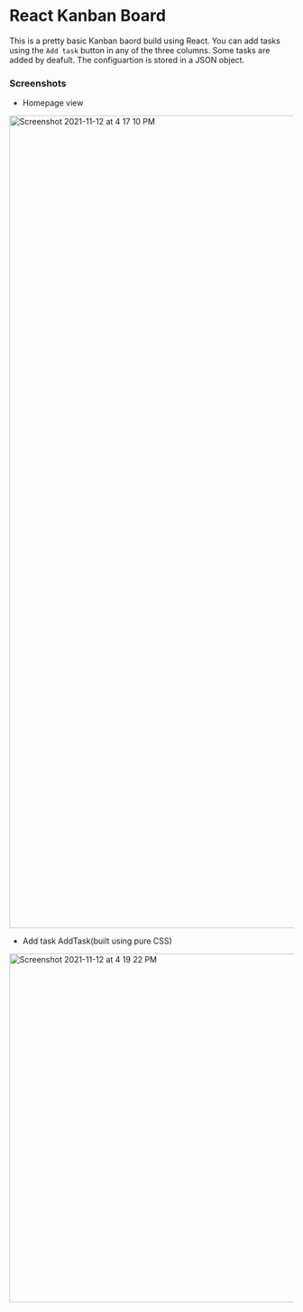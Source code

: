 # React Kanban Board

This is a pretty basic Kanban baord build using React.
You can add tasks using the `Add task` button in any of the three columns.
Some tasks are added by deafult. The configuartion is stored in a JSON object.

### Screenshots

- Homepage view
<img width="1440" alt="Screenshot 2021-11-12 at 4 17 10 PM" src="https://user-images.githubusercontent.com/41795536/141454847-d22d4c9c-8173-4841-9d0f-356bbb2d7624.png">

- Add task AddTask(built using pure CSS) 
<img width="618" alt="Screenshot 2021-11-12 at 4 19 22 PM" src="https://user-images.githubusercontent.com/41795536/141455117-6b813a88-405f-440b-a860-00d799e86aee.png">
